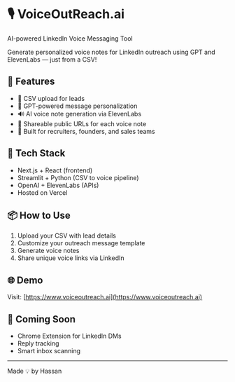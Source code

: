 # 🎙️ VoiceOutReach.ai

AI-powered LinkedIn Voice Messaging Tool

Generate personalized voice notes for LinkedIn outreach using GPT and ElevenLabs — just from a CSV!

## 🚀 Features

- 📄 CSV upload for leads
- 🤖 GPT-powered message personalization
- 🔊 AI voice note generation via ElevenLabs
- 🔗 Shareable public URLs for each voice note
- 💼 Built for recruiters, founders, and sales teams

## 🔧 Tech Stack

- Next.js + React (frontend)
- Streamlit + Python (CSV to voice pipeline)
- OpenAI + ElevenLabs (APIs)
- Hosted on Vercel

## 📦 How to Use

1. Upload your CSV with lead details
2. Customize your outreach message template
3. Generate voice notes
4. Share unique voice links via LinkedIn

## 🌐 Demo

Visit: [https://www.voiceoutreach.ai](https://www.voiceoutreach.ai)

## 📌 Coming Soon

- Chrome Extension for LinkedIn DMs
- Reply tracking
- Smart inbox scanning

---

Made 💡 by Hassan
